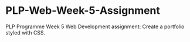 # PLP-Web-Week-5-Assignment
PLP Programme Week 5 Web Development assignment: Create a portfolio styled with CSS.
